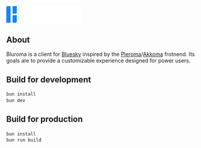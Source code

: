 <img src="static/logo.png" alt="The Bluroma logo, containing three rectangles with one rounded corner each shaped to look like an uppercase B and the Bluroma name written in the Convection font beside it." width="200">

## About

Bluroma is a client for [Bluesky](https://bsky.social) inspired by the [Pleroma](https://pleroma.social)/[Akkoma](https://akkoma.social) frotnend. Its goals are to provide a customizable experience designed for power users.

## Build for development

```sh
bun install
bun dev
```

## Build for production

```sh
bun install
bun run build
```
